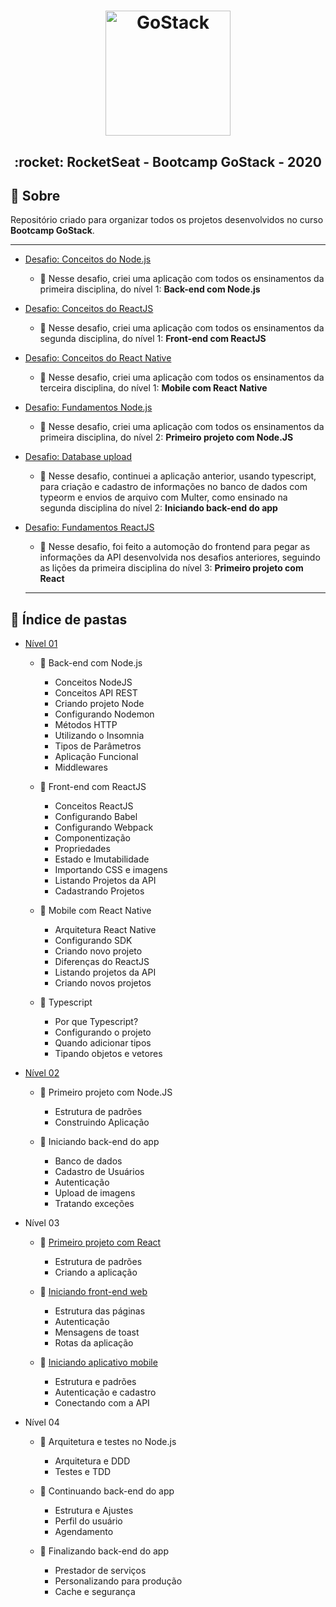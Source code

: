 <h1 align="center">
    <img alt="GoStack" src="https://rocketseat-cdn.s3-sa-east-1.amazonaws.com/bootcamp-header.png" width="200px" />
</h1>

<h2 align="center">
  :rocket:  RocketSeat - Bootcamp GoStack - 2020
</h2>


## :pencil:  Sobre

Repositório criado para organizar todos os projetos desenvolvidos no curso **Bootcamp GoStack**. 

---

- [Desafio: Conceitos do Node.js](https://github.com/anac-ac/gostack-bootcamp-11/tree/master/challenges/gostack-node-challenge)
  - :1st_place_medal:	  Nesse desafio, criei uma aplicação com todos os ensinamentos da primeira disciplina, do nível 1: **Back-end com Node.js**

- [Desafio: Conceitos do ReactJS](https://github.com/anac-ac/gostack-bootcamp-11/tree/master/challenges/reactjs-concepts-challenge)
  - :1st_place_medal:	  Nesse desafio, criei uma aplicação com todos os ensinamentos da segunda disciplina, do nível 1: **Front-end com ReactJS**

- [Desafio: Conceitos do React Native](https://github.com/anac-ac/gostack-bootcamp-11/tree/master/challenges/react-native-concepts-challenge)
  - :1st_place_medal:	  Nesse desafio, criei uma aplicação com todos os ensinamentos da terceira disciplina, do nível 1: **Mobile com React Native**

- [Desafio: Fundamentos Node.js](https://github.com/anac-ac/gostack-bootcamp-11/tree/master/challenges/challenge-node-js-fundamentals)
  - :1st_place_medal:	  Nesse desafio, criei uma aplicação com todos os ensinamentos da primeira disciplina, do nível 2: **Primeiro projeto com Node.JS**

- [Desafio: Database upload](https://github.com/anac-ac/gostack-bootcamp-11/tree/master/challenges/database-upload-challenge)
  - :1st_place_medal:	  Nesse desafio, continuei a aplicação anterior, usando typescript, para criação e cadastro de informações no banco de dados com typeorm e envios de arquivo com Multer, como ensinado na segunda disciplina do nível 2: **Iniciando back-end do app**

- [Desafio: Fundamentos ReactJS](https://github.com/anac-ac/gostack-bootcamp-11/tree/master/challenges/reactjs-fundamentals-challenge)
  - :1st_place_medal:	  Nesse desafio, foi feito a automoção do frontend para pegar as informações da API desenvolvida nos desafios anteriores, seguindo as lições da primeira disciplina do nível 3: **Primeiro projeto com React**

  ---

## :file_folder:  Índice de pastas

- [Nível 01](https://github.com/anac-ac/gostack-bootcamp-11/tree/master/conceitos-dev)

  - :bookmark_tabs:  Back-end com Node.js
    - Conceitos NodeJS
    - Conceitos API REST
    - Criando projeto Node
    - Configurando Nodemon
    - Métodos HTTP
    - Utilizando o Insomnia
    - Tipos de Parâmetros
    - Aplicação Funcional
    - Middlewares

  - :bookmark_tabs:  Front-end com ReactJS
    - Conceitos ReactJS
    - Configurando Babel
    - Configurando Webpack
    - Componentização
    - Propriedades
    - Estado e Imutabilidade
    - Importando CSS e imagens
    - Listando Projetos da API
    - Cadastrando Projetos

  - :bookmark_tabs:  Mobile com React Native
    - Arquitetura React Native
    - Configurando SDK
    - Criando novo projeto
    - Diferenças do ReactJS
    - Listando projetos da API
    - Criando novos projetos

  - :bookmark_tabs:  Typescript
    - Por que Typescript?
    - Configurando o projeto
    - Quando adicionar tipos
    - Tipando objetos e vetores

- [Nível 02](https://github.com/anac-ac/gostack-bootcamp-11/tree/master/primeiro-projeto-node)

  - :bookmark_tabs:  Primeiro projeto com Node.JS
    - Estrutura de padrões
    - Construindo Aplicação
  
  - :bookmark_tabs:  Iniciando back-end do app
    - Banco de dados
    - Cadastro de Usuários
    - Autenticação
    - Upload de imagens
    - Tratando exceções

- Nível 03

  - :bookmark_tabs:  [Primeiro projeto com React](https://github.com/anac-ac/gostack-bootcamp-11/tree/master/primeiro-projeto-react)
    - Estrutura de padrões
    - Criando a aplicação
  
  - :bookmark_tabs:  [Iniciando front-end web](https://github.com/anac-ac/gostack-bootcamp-11/tree/master/gobarber-web)
    - Estrutura das páginas
    - Autenticação
    - Mensagens de toast
    - Rotas da aplicação

  - :bookmark_tabs:  [Iniciando aplicativo mobile](https://github.com/anac-ac/gostack-bootcamp-11/tree/master/appgobarber)
    - Estrutura e padrões
    - Autenticação e cadastro
    - Conectando com a API

- Nível 04

  - :bookmark_tabs:  Arquitetura e testes no Node.js
    - Arquitetura e DDD
    - Testes e TDD
  
  - :bookmark_tabs:  Continuando back-end do app
    - Estrutura e Ajustes
    - Perfil do usuário
    - Agendamento

  - :bookmark_tabs:  Finalizando back-end do app
    - Prestador de serviços
    - Personalizando para produção
    - Cache e segurança


